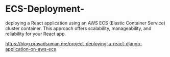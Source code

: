 # ECS-Deployment-
deploying a React application using an AWS ECS (Elastic Container Service) cluster container. This approach offers scalability, manageability, and reliability for your React app.


https://blog.prasadsuman.me/project-deploying-a-react-django-application-on-aws-ecs 
